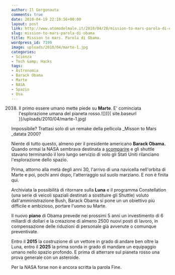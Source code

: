 ```yaml
---
author: Il Gorgonauta
comments: true
date: 2010-04-19 22:10:56+00:00
layout: post
link: http://www.atomodelmale.it/2010/04/20/mission-to-mars-parola-di-obama/
slug: mission-to-mars-parola-di-obama
title: Mission to mars. Parola di Obama.
wordpress_id: 7199
image: uploads/2010/04/marte-1.jpg
categories:
- Scienza
- Tech &amp; Hacks
tags:
- Astronomia
- Barack Obama
- Marte
- NASA
- Spazio
- Usa
---
```


2038. Il primo essere umano mette  piede su **Marte**. E' cominciata l'esplorazione umana del pianeta rosso.![]({{ site.baseurl }}/uploads/2010/04/marte-1.jpg)

Impossibile?  Trattasi solo di un remake della pellicola _Misson to Mars _datata 2000?

Niente di tutto questo, almeno per il presidente americano **Barack  Obama.** Quando ormai la NASA sembrava destinata a [scomparire](/2009/08/22/arrivederci-nasa.html) e gli shuttle stavano terminando il loro lungo servizio di volo gli  Stati Uniti rilanciano l'esplorazione dello spazio.

Prima, attorno  alla metà degli anni 30, l'arrivo di una navicella nell'orbita di Marte e  poi, pochi anni dopo, l'atterraggio sul suolo marziano. E non è finita qui.

Archiviata la possibilità di ritornare sulla **Luna** e il programma  Constellation (una serie di veicoli spaziali destinati a sostituire gli Shuttle) voluto dall'amministrazione Bush, Barack Obama si pone un un obiettivo più difficile e ambizioso, portare l'uomo su Marte.

Il nuovo **piano** di Obama prevede nei prossimi 5 anni un investimento di 6 miliardi di dollari e la creazione di almeno 2500 nuovi posti di lavoro, in compensazione delle riduzioni di personale già avvenute o comunque preventivate.

Entro il **2015** la costruzione di un vettore in grado di andare ben oltre la Luna, entro il **2025** la prima sonda in grado di mandare un equipaggio umano nello spazio profondo. E prima di atterrare sul pianeta rosso una prova generale con un asteroide.

Per la NASA forse non è ancora scritta la parola Fine.
